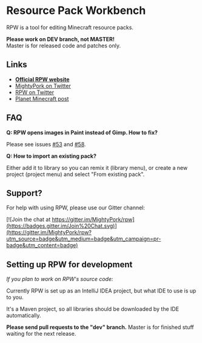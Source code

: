 # Resource Pack Workbench

RPW is a tool for editing Minecraft resource packs.

**Please work on DEV branch, not MASTER!**<br>
Master is for released code and patches only.

## Links

- [**Official RPW website**](http://rpw.ondrovo.com)
- [MightyPork on Twitter](https://twitter.com/MightyPork)
- [RPW on Twitter](https://twitter.com/RPWapp)
- [Planet Minecraft post](http://www.planetminecraft.com/mod/tool-resourcepack-workbench---the-ultimate-pack-creator/)

## FAQ

**Q: RPW opens images in Paint instead of Gimp. How to fix?**

Please see issues [#53](https://github.com/MightyPork/rpw/issues/53) and [#58](https://github.com/MightyPork/rpw/issues/58).

**Q: How to import an existing pack?**

Either add it to library so you can remix it (library menu), or create a new project (project menu) and select "From existing pack".

## Support?

For help with using RPW, please use our Gitter channel:

[![Join the chat at https://gitter.im/MightyPork/rpw](https://badges.gitter.im/Join%20Chat.svg)](https://gitter.im/MightyPork/rpw?utm_source=badge&utm_medium=badge&utm_campaign=pr-badge&utm_content=badge)

## Setting up RPW for development

*If you plan to work on RPW's source code:*

Currently RPW is set up as an IntelliJ IDEA project, but what IDE to use is up to you.

It's a Maven project, so all libraries should be downloaded by the IDE automatically.

**Please send pull requests to the "dev" branch.** Master is for finished stuff waiting for the next release.


